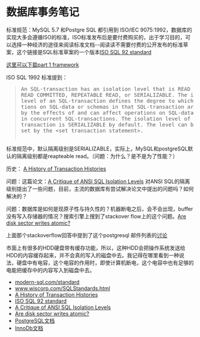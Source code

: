 # 数据库事务笔记

标准规范：MySQL 5.7 和Postgre SQL 都引用到 ISO/IEC 9075:1992，数据库的实现大多会遵循ISO的标准，ISO标准发布后是要付费购买的，出于学习目的，可以选择一种经济的途径来阅读标准文档--阅读读不需要付费的公开发布的标准草案，这个链接是SQL标准草案的一个版本<a href="http://www.contrib.andrew.cmu.edu/~shadow/sql/sql1992.txt">ISO SQL 92 standard</a></p>

[这里可以下载part 1 framework](http://standards.iso.org/ittf/PubliclyAvailableStandards/c053681_ISO_IEC_9075-1_2011.zip)

ISO SQL 1992 标准提到：
<blockquote>
    <pre>
An SQL-transaction has an isolation level that is READ UNCOMMITTED,
READ COMMITTED, REPEATABLE READ, or SERIALIZABLE. The isolation
level of an SQL-transaction defines the degree to which the opera-
tions on SQL-data or schemas in that SQL-transaction are affected
by the effects of and can affect operations on SQL-data or schemas
in concurrent SQL-transactions. The isolation level of a SQL-
transaction is SERIALIZABLE by default. The level can be explicitly
set by the &lt;set transaction statement&gt;.
    </pre>
</blockquote>
标准规范中，默认隔离级别是SERIALIZABLE，实际上，MySQL和postgreSQL默认的隔离级别都是reapteable read。（问题：为什么？是不是为了性能？）

历史： [A History of Transaction Histories](https://ristret.com/s/f643zk/history_transaction_histories")

问题：这篇论文：<a href="https://www.microsoft.com/en-us/research/wp-content/uploads/2016/02/tr-95-51.pdf">A Critique of ANSI SQL Isolation Levels</a> 对ANSI SQL的隔离级别提出了一些问题，目前，主流的数据库有尝试解决论文中提出的问题吗？如何解决的？

问题：数据库是如何是现原子性与持久性的？机器断电之后，会不会出现，buffer没有写入存储器的情况？搜索引擎上搜到了stackover flow上的这个问题。<a href="https://stackoverflow.com/questions/2009063/are-disk-sector-writes-atomic">Are disk sector writes atomic?</a>

上面那个stackoverflow回答中提到了这个postgresql 邮件列表的<a href="https://www.postgresql.org/message-id/flat/4AFD5517.8030207%40shopzeus.com#4AFD5517.8030207@shopzeus.com">讨论</a>

市面上有很多的HDD硬盘带有缓存功能，所以，这种HDD会把操作系统发送给HDD的内容缓存起来，并不会真的写入的磁盘中去。我记得在哪里看到一种说法，硬盘中有电容，这个电容的作用时，即使计算机断电，这个电容中也有足够的电能把缓存中的内容写入到磁盘中去。

<ul>
    <li><a href="https://modern-sql.com/standard">modern-sql.com/standard</a></li>
    <li><a href="https://www.wiscorp.com/SQLStandards.html">www.wiscorp.com/SQLStandards.html</a></li>
    <li><a href="https://ristret.com/s/f643zk/history_transaction_histories"> A History of Transaction Histories</a></li>
    <li><a href="http://www.contrib.andrew.cmu.edu/~shadow/sql/sql1992.txt">ISO SQL 92 standard</a></li>
    <li>
        <a href="https://www.microsoft.com/en-us/research/wp-content/uploads/2016/02/tr-95-51.pdf">
            A Critique of ANSI SQL Isolation Levels
        </a>
    </li>
    <li>
        <a href="https://stackoverflow.com/questions/2009063/are-disk-sector-writes-atomic">Are disk sector writes atomic?</a>
    </li>
    <li>
        <a href="https://www.postgresql.org/docs/current/static/transaction-iso.html">PostgreSQL文档</a>
    </li>
    <li>
        <a href="https://dev.mysql.com/doc/refman/5.7/en/innodb-transaction-isolation-levels.html">
            InnoDb文档
        </a>
    </li>
</ul>
